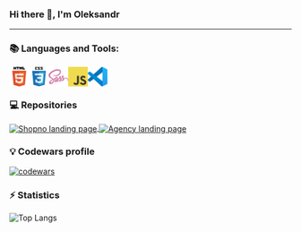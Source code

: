 ### Hi there 👋, I'm Oleksandr

___

### 📚 Languages and Tools:

<img align="left" alt="HTML5" width="35px" src="https://raw.githubusercontent.com/github/explore/80688e429a7d4ef2fca1e82350fe8e3517d3494d/topics/html/html.png" />
<img align="left" alt="CSS3" width="35px" src="https://raw.githubusercontent.com/github/explore/80688e429a7d4ef2fca1e82350fe8e3517d3494d/topics/css/css.png" />
<img align="left" alt="SASS SCSS" width="35px" src="https://raw.githubusercontent.com/github/explore/80688e429a7d4ef2fca1e82350fe8e3517d3494d/topics/sass/sass.png" />
<img align="left" alt="JavaScript" width="35px" src="https://raw.githubusercontent.com/github/explore/80688e429a7d4ef2fca1e82350fe8e3517d3494d/topics/javascript/javascript.png" />
<img align="left" alt="Visual Studio Code" width="35px" src="https://raw.githubusercontent.com/github/explore/80688e429a7d4ef2fca1e82350fe8e3517d3494d/topics/visual-studio-code/visual-studio-code.png" />
<!-- <img align="left" alt="Visual Studio Code" width="35px" src="https://upload.wikimedia.org/wikipedia/commons/4/4c/Brackets_Icon.svg" /> -->

<br>
<br>

### 💻 Repositories

<a href="https://github.com/Oleksandr073/Shopno-landing-page">
  <img align="center" alt="Shopno landing page" src="https://github-readme-stats.vercel.app/api/pin/?username=Oleksandr073&repo=Shopno-landing-page" />
</a>
<a href="https://github.com/Oleksandr073/Agency-landing-page">
  <img align="center" alt="Agency landing page" src="https://github-readme-stats.vercel.app/api/pin/?username=Oleksandr073&repo=Agency-landing-page" />
</a>

<br>

### 💡 Codewars profile

[![codewars](https://www.codewars.com/users/Oleksandr073/badges/large)](https://www.codewars.com/users/Oleksandr073)

### ⚡ Statistics

<!-- [![Top Langs](https://github-readme-stats.vercel.app/api/top-langs/?username=Oleksandr073&layout=compact)](https://github.com/Oleksandr073/github-readme-stats) -->
![Top Langs](https://github-readme-stats.vercel.app/api/top-langs/?username=Oleksandr073)

<!-- ![My GitHub stats](https://github-readme-stats.vercel.app/api?username=Oleksandr073) -->
